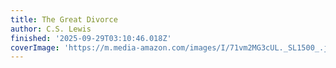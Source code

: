 ```yaml
---
title: The Great Divorce
author: C.S. Lewis
finished: '2025-09-29T03:10:46.018Z'
coverImage: 'https://m.media-amazon.com/images/I/71vm2MG3cUL._SL1500_.jpg'
---
```

